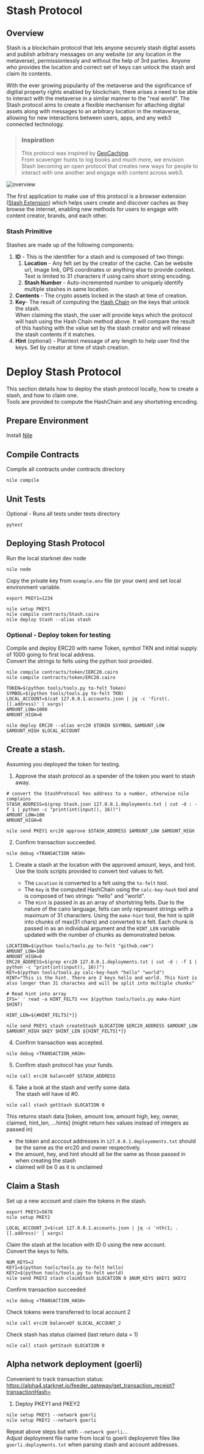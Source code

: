 # Stash Protocol

## Overview

Stash is a blockchain protocol that lets anyone securely stash digital assets and publish arbitrary messages on any website (or any location in the metaverse), permissionlessly and without the help of 3rd parties. Anyone who provides the location and correct set of keys can unlock the stash and claim its contents. 

With the ever growing popularity of the metaverse and the significance of digitial property rights enabled by blockchain, there arises a need to be able to interact with the metaverse in a similar manner to the "real world". The Stash protocol aims to create a flexible mechanism for attaching digital assets along with messages to an arbitrary location in the metaverse, allowing for new interactions between users, apps, and any web3 connected technology.    

> ### Inspiration
>
> This protocol was inspired by [GeoCaching](https://www.geocaching.com/play).  
> From scavenger hunts to log books and much more, we envision Stash becoming an open protocol that creates new ways for people to interact with one another and engage with content across web3. 

![overview](docs/StashOverview.png)

The first application to make use of this protocol is a browser extension ([Stash Extension](https://github.com/MosheStauber/stash-extension)) which helps users create and discover caches as they browse the internet, enabling new methods for users to engage with content creator, brands, and each other. 

### Stash Primitive

Stashes are made up of the following components:

1. **ID** - This is the identifier for a stash and is composed of two things: 
    1. **Location** - Any felt set by the creator of the cache. Can be website url, image link, GPS coordinates or anything else to provide context. Text is limited to 31 characters if using cairo short string encoding. 
    2. **Stash Number** - Auto-incremented number to uniquely identify multiple stashes in same location.   
2. **Contents** - The crypto assets locked in the stash at time of creation. 
3. **Key**- The result of computing the [Hash Chain](https://github.com/starkware-libs/cairo-lang/blob/fc97bdd8322a7df043c87c371634b26c15ed6cee/src/starkware/cairo/common/hash_chain.cairo#L8) on the keys that unlock the stash.  
                When claiming the stash, the user will provide keys which the protocol will hash using the Hash Chain method above. It will compare the result of this hashing with the value set by the stash creator and will release the stash contents if it matches.  
4. **Hint** (optional) - Plaintext message of any length to help user find the keys. Set by creator at time of stash creation.
   

# Deploy Stash Protocol
This section details how to deploy the stash protocol locally, how to create a stash, and how to claim one.  
Tools are provided to compute the HashChain and any shortstring encoding.

## Prepare Environment
Install [Nile](https://github.com/OpenZeppelin/nile)

## Compile Contracts
Compile all contracts under contracts directory  
```
nile compile
```  

## Unit Tests 
Optional - Runs all tests under tests directory  
```
pytest
```

## Deploying Stash Protocol
Run the local starknet dev node  
```
nile node
```

Copy the private key from `example.env` file (or your own) and set local environment variable.
```
export PKEY1=1234

nile setup PKEY1
nile compile contracts/Stash.cairo
nile deploy Stash --alias stash
```

### Optional - Deploy token for testing
Compile and deploy ERC20 with name Token, symbol TKN and initial supply of 1000 going to first local address.  
Convert the strings to felts using the python tool provided. 
```
nile compile contracts/token/IERC20.cairo
nile compile contracts/token/ERC20.cairo

TOKEN=$(python tools/tools.py to-felt Token)
SYMBOL=$(python tools/tools.py to-felt TKN)
LOCAL_ACCOUNT=$(cat 127.0.0.1.accounts.json | jq -c 'first(.[].address)' | xargs)
AMOUNT_LOW=1000
AMOUNT_HIGH=0

nile deploy ERC20 --alias erc20 $TOKEN $SYMBOL $AMOUNT_LOW $AMOUNT_HIGH $LOCAL_ACCOUNT
```

## Create a stash.
Assuming you deployed the token for testing.

1. Approve the stash protocol as a spender of the token you want to stash away.  
  
```
# convert the StashProtocol hex address to a number, otherwise nile complains
STASH_ADDRESS=$(grep Stash.json 127.0.0.1.deployments.txt | cut -d : -f 1 | python -c "print(int(input(), 16))")
AMOUNT_LOW=100
AMOUNT_HIGH=0

nile send PKEY1 erc20 approve $STASH_ADDRESS $AMOUNT_LOW $AMOUNT_HIGH
```  

2. Confirm transaction succeeded.  
```
nile debug <TRANSACTION HASH>
``` 

1. Create a stash at the location with the approved amount, keys, and hint.  
Use the tools scripts provided to convert text values to felt. 

   - The `Location` is converted to a felt using the `to-felt` tool.
   - The `Key` is the computed HashChain using the `calc-key-hash` tool and is composed of two strings: "hello" and "world".
   - The `Hint` is passed in as an array of shortstring felts. Due to the nature of the cairo language, felts can only represent strings with a maximum of 31 characters. Using the `make-hint` tool, the hint is split into chunks of max(31 chars) and converted to a felt. Each chunk is passed in as an individual argument and the `HINT_LEN` variable updated with the number of chunks as demonstrated below.
```
LOCATION=$(python tools/tools.py to-felt "github.com")
AMOUNT_LOW=100
AMOUNT_HIGH=0
ERC20_ADDRESS=$(grep erc20 127.0.0.1.deployments.txt | cut -d : -f 1 | python -c "print(int(input(), 16))")
KEY=$(python tools/tools.py calc-key-hash "hello" "world")
HINT="This is the hint. There are 2 keys hello and world. This hint is also longer than 31 charactes and will be split into multiple chunks"

# Read hint into array
IFS=' ' read -a HINT_FELTS <<< $(python tools/tools.py make-hint $HINT)

HINT_LEN=${#HINT_FELTS[*]}

nile send PKEY1 stash createStash $LOCATION $ERC20_ADDRESS $AMOUNT_LOW $AMOUNT_HIGH $KEY $HINT_LEN ${HINT_FELTS[*]} 
```
4. Confirm transaction was accepted.  
```
nile debug <TRANSACTION_HASH>
```
5. Confirm stash protocol has your funds.
```  
nile call erc20 balanceOf $STASH_ADDRESS
```
6. Take a look at the stash and verify some data.  
The stash will have id #0.  
```
nile call stash getStash $LOCATION 0
```  
This returns stash data [token, amount low, amount high, key, owner, claimed, hint_len, ...hints] (might return hex values instead of integers as passed in)
   - the token and acccout addresses in `127.0.0.1.deployements.txt` should be the same as the erc20 and owner respectively.
   - the amount, hey, and hint should all be the same as those passed in when creating the stash
   - claimed will be 0 as it is unclaimed 


## Claim a Stash
Set up a new account and claim the tokens in the stash.
```
export PKEY2=5678  
nile setup PKEY2

LOCAL_ACCOUNT_2=$(cat 127.0.0.1.accounts.json | jq -c 'nth(1; .[].address)' | xargs)
```

Claim the stash at the location with ID 0 using the new account.  
Convert the keys to felts.
```
NUM_KEYS=2
KEY1=$(python tools/tools.py to-felt hello)
KEY2=$(python tools/tools.py to-felt world)
nile send PKEY2 stash claimStash $LOCATION 0 $NUM_KEYS $KEY1 $KEY2
```

Confirm transaction succeeded
```
nile debug <TRANSACTION_HASH>
```

Check tokens were transferred to local account 2
```
nile call erc20 balanceOf $LOCAL_ACCOUNT_2
```

Check stash has status claimed (last return data = 1)
```
nile call stash getStash $LOCATION 0
```

## Alpha network deployment (goerli)

Convenient to track transaction status: https://alpha4.starknet.io/feeder_gateway/get_transaction_receipt?transactionHash=

1. Deploy PKEY1 and PKEY2
```
nile setup PKEY1 --network goerli
nile setup PKEY2 --network goerli
```

Repeat above steps but with `--network goerli`...  
Adjust deployment file name from local to goerli deployemnt files like `goerli.deployments.txt` when parsing stash and account addresses.